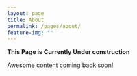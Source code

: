 ```yaml
---
layout: page
title: About
permalink: /pages/about/
feature-img: ""
---
```


<b>This Page is Currently Under construction</b>

Awesome content coming back soon!
